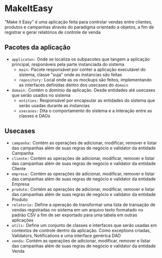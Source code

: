 # MakeItEasy
"Make it Easy" é uma aplicação feita para controlar vendas entre clientes, produtos e campanhas
através do paradigma orientado a objetos, a fim de registrar e gerar relatórios de controle de venda

## Pacotes da aplicação
- `applicaton:` Onde se localiza os subpacotes que tangem a aplicação principal, responáveis pela
parte instanciada do sistema
  - `main:` Pacote responsável por conter a aplicação executável do sistema, classe "suja" onde 
  as instancias são feitas
  - `repository:` Local onde as os mockups são feitos, implementando as interfaces definidas dentro
  dos usecases do `domain`
- `domain:` Contém o dominio da aplicação. Desde entidades até usecases que serão usados no sistema
    - `entities:` Responsável por encapsular as entidades do sistema que serão usadas durante as instancias
    - `usecases:` Dita o comportamento do sistema e a interação entre as classes e DAOs

## Usecases
- `campanha:` Contém as operações de adicionar, modificar, remover e listar das campanhas
  além de suas regras de negócio e validator da entidade Campanha
- `cliente:` Contém as operações de adicionar, modificar, remover e listar das campanhas
além de suas regras de negócio e validator da entidade Cliente
- `empresa:` Contém as operações de adicionar, modificar, remover e listar das campanhas
além de suas regras de negócio e validator da entidade Empresa
- `produto:` Contém as operações de adicionar, modificar, remover e listar das campanhas
além de suas regras de negócio e validator da entidade Produto
- `relatorio:` Define a operação de transformar uma lista de transação de vendas registradas no sistema
em um arquivo texto formatado no padrão CSV a fim de ser exportado para uma tabela em outras aplicações
- `utils:` Define um conjunto de classes e interfaces que serão usadas em contextos de controle
dentro da aplicação. Como exceptions criadas, Validators, Notifications e uma interface genérica DAO
- `venda:` Contém as operações de adicionar, modificar, remover e listar das campanhas
além de suas regras de negócio e validator da entidade Venda